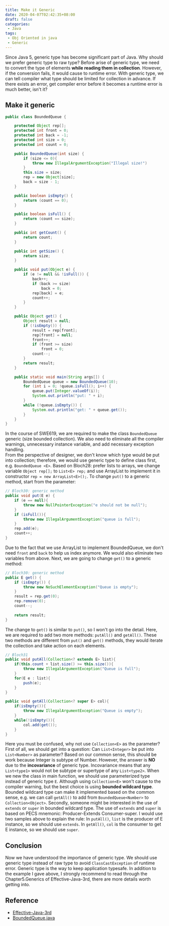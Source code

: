 ```yaml
---
title: Make it Generic
date: 2020-04-07T02:42:35+08:00
draft: false
categories:
 - Java
tags:
 - Obj Oriented in java  
 - Generic
---
```


Since Java 5, generic type has become significant part of Java. Why should we prefer generic type to raw type? Before arise of generic type, we need to convert the type of elements **while reading them in collection**. However, if the conversion fails, it would cause to runtime error. With generic type, we can tell compiler what type should be limited for collection in advance. If there exists an error, get compiler error before it becomes a runtime error is much better, isn't it?<!--more-->
<!--more-->

## Make it generic
```java
public class BoundedQueue {

    protected Object rep[];
    protected int front = 0;
    protected int back = -1;
    protected int size = 0;
    protected int count = 0;

    public BoundedQueue(int size) {
        if (size <= 0){
            throw new IllegalArgumentException("Illegal size!")
        }
        this.size = size;
        rep = new Object[size];
        back = size - 1;
    }

    public boolean isEmpty() {
        return (count == 0);
    }

    public boolean isFull() {
        return (count == size);
    }

    public int getCount() {
        return count;
    }

    public int getSize() {
        return size;
    }

    public void put(Object e) {
        if (e != null && !isFull()) {
            back++;
            if (back >= size)
                back = 0;
            rep[back] = e;
            count++;
        }
    }

    public Object get() {
        Object result = null;
        if (!isEmpty()) {
            result = rep[front];
            rep[front] = null;
            front++;
            if (front >= size)
                front = 0;
            count--;
        }
        return result;
    }

    public static void main(String args[]) {
        BoundedQueue queue = new BoundedQueue(10);
        for (int i = 0; !queue.isFull(); i++) {
            queue.put(Integer.valueOf(i));
            System.out.println("put: " + i);
        }
        while (!queue.isEmpty()) {
            System.out.println("get: " + queue.get());
        }
    }
}
```
In the course of SWE619, we are required to make the class `BoundedQueue` generic (size bounded collection). We also need to eliminate all the compiler warnings, unnecessary instance variable, and add necessary exception handling.  
From the perspective of designer, we don't know which type would be put into collection; therefore, we would use generic type to define class first, e.g. `BoundedQueue <E>`. Based on Bloch28: prefer lists to arrays, we change variable `Object rep[];` to `List<E> rep;` and use ArrayList to implement it in constructor `rep = new ArrayList<E>();`. To change `put()` to a generic method, start from the parameter:  
```java
// Bloch30: generic method
public void put(E e) {
    if (e == null){
        throw new NullPointerException("e should not be null");
    }
    if (isFull()){
        throw new IllegalArgumentException("queue is full");
    }
    rep.add(e);
    count++;
}
```
Due to the fact that we use ArrayList to implement BoundedQueue, we don't need `front` and `back` to help us index anymore. We would also eliminate two variables from above. Next, we are going to change `get()` to a generic method:  
```java
// Bloch30: generic method
public E get() {
    if (isEmpty()) {
        throw new NoSuchElementException("Queue is empty");
    }
    result = rep.get(0);
    rep.remove(0);
    count--;
    
    return result;
}
```  
The change to `get()` is similar to `put()`, so I won't go into the detail. Here, we are required to add two more methods: `putAll()` and `getAll()`. These two methods are different from `put()` and `get()` methods, they would iterate the collection and take action on each elements.  
```java
// Bloch31
public void putAll(Collection<? extends E> list){
    if(this.count + list.size() >= this.size()){
        throw new IllegalArgumentException("Queue is full");
    }
    for(E e : list){
        push(e);
    }
}

public void getAll(Collection<? super E> col){
    if(isEmpty()){
        throw new IllegalArgumentException("Queue is empty");
    }
    while(!isEmpty()){
        col.add(get());
    }
}
```
Here you must be confused, why not use `Collection<E>` as the parameter? First of all, we should get into a question: Can `List<Integer>` be put into `List<Number>` as parameter? Based on our common sense, this should be work because Integer is subtype of Number. However, the answer is **NO** due to the **incovariance** of generic type. Incovariance means that any `List<type1>` would not be subtype or supertype of any `List<type2>`. When we new the class in main function, we should use parameterized type instead of generic type `E`. Although using `Collection<E>` won't cause to the compiler warning, but the best choice is using **bounded wildcard type**. Bounded wildcard type can make it implemented based on the common sense, e.g. we can call `getAll()` to add from `BoundedQueue<Number>` to `Collection<Object>`. Secondly, someone might be interested in the use of `extends` or `super` in bounded wildcard type. The use of `extends` and `super` is based on PECS mnemonic: Producer-Extends Consumer-super. I would use two samples above to explain the rule: In `putAll()`, `list` is the producer of E instance, so we should use `extends`. In `getAll()`, `col` is the consumer to get E instance, so we should use `super`.

## Conclusion
Now we have understood the importance of generic type. We should use generic type instead of raw type to avoid `ClassCastException` of runtime error. Generic type is the way to keep application typesafe. In addition to the example I gave above, I strongly recommend to read through the Chapter5.Generics of Effective-Java-3rd, there are more details worth getting into.

## Reference
* [Effective-Java-3rd]()
* [BoundedQueue.java](https://cs.gmu.edu/~pammann/619/code/BoundedQueue.java)
